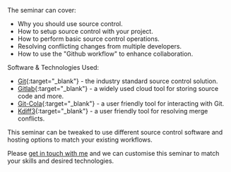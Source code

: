 The seminar can cover:

* Why you should use source control.
* How to setup source control with your project.
* How to perform basic source control operations.
* Resolving conflicting changes from multiple developers.
* How to use the "Github workflow" to enhance collaboration.

Software & Technologies Used:
 * [Git](https://git-scm.com/){:target="_blank"} - the industry standard source control solution.
 * [Gitlab](https://about.gitlab.com/){:target="_blank"} - a widely used cloud tool for storing source code and more.
 * [Git-Cola](https://git-cola.github.io/){:target="_blank"} - a user friendly tool for interacting with Git.
 * [Kdiff3](https://kdiff3.sourceforge.net/){:target="_blank"} - a user friendly tool for resolving merge conflicts.

This seminar can be tweaked to use different source control software and hosting options to match your existing workflows.

Please [get in touch with me](mailto:hi@tkiley.co.uk) and we can customise this seminar to match your skills and desired technologies.